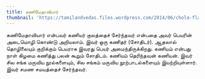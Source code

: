 ```yaml
---
title: கணிமேதாவியார்
thumbnail: 'https://tamilandvedas.files.wordpress.com/2014/06/chola-flag-2.jpg'
---
```


கணிமேதாவியார் என்பவர் கணியர் குலத்தைச் சேர்ந்தவர் என்பதை அவர் பெயரின் அடைமொழி கொண்டு அறியலாம். இவர் ஒரு கணிதர் (சோதிடர்). ஆதலால் தொழிலையும் குறிக்கும் பெயராக இவரது பெயர் அமைந்திருக்கிறது. கணியம் என்பது நாள் கிழமை கணித்து பலன் கூறும் சோதிடம். கணியம் தெரிந்தவன் கணியன். இவர் சில சங்க மருவிய நூல்களையும், சில சங்கம் மருவிய நூற்பாடல்களையும் இயற்றியுள்ளார். இவர் சமண சமயத்தைச் சேர்ந்தவர்.